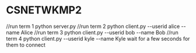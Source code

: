 # CSNETWKMP2
//run term 1
python server.py
//run term 2
python client.py --userid alice --name Alice
//run term 3
python client.py --userid bob --name Bob
//run term 4
python client.py --userid kyle --name Kyle
wait for a few seconds for them to connect
